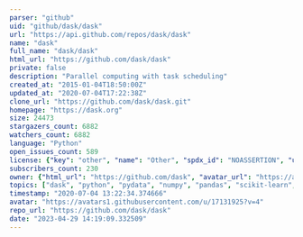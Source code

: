 ```yaml
---
parser: "github"
uid: "github/dask/dask"
url: "https://api.github.com/repos/dask/dask"
name: "dask"
full_name: "dask/dask"
html_url: "https://github.com/dask/dask"
private: false
description: "Parallel computing with task scheduling"
created_at: "2015-01-04T18:50:00Z"
updated_at: "2020-07-04T17:22:38Z"
clone_url: "https://github.com/dask/dask.git"
homepage: "https://dask.org"
size: 24473
stargazers_count: 6882
watchers_count: 6882
language: "Python"
open_issues_count: 589
license: {"key": "other", "name": "Other", "spdx_id": "NOASSERTION", "url": null, "node_id": "MDc6TGljZW5zZTA="}
subscribers_count: 230
owner: {"html_url": "https://github.com/dask", "avatar_url": "https://avatars1.githubusercontent.com/u/17131925?v=4", "login": "dask", "type": "Organization"}
topics: ["dask", "python", "pydata", "numpy", "pandas", "scikit-learn", "scipy"]
timestamp: "2020-07-04 13:22:34.374666"
avatar: "https://avatars1.githubusercontent.com/u/17131925?v=4"
repo_url: "https://github.com/dask/dask"
date: "2023-04-29 14:19:09.332509"
---
```

